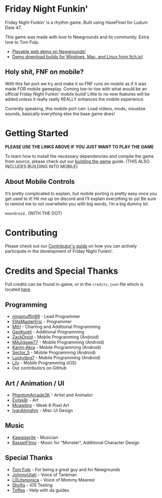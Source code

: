 # Friday Night Funkin'

Friday Night Funkin' is a rhythm game. Built using HaxeFlixel for Ludum Dare 47.

This game was made with love to Newgrounds and its community. Extra love to Tom Fulp.

* [Playable web demo on Newgrounds!](https://www.newgrounds.com/portal/view/770371)
* [Demo download builds for Windows, Mac, and Linux from Itch.io!](https://ninja-muffin24.itch.io/funkin)

## Holy shit, FNF on mobile?

With this fan port we try and make it so FNF runs on mobile as if it was made FOR mobile gameplay. Coming toe-to-toe with what would be an official Friday Night Funkin’ mobile build! Little to no new features will be added unless it really really REALLY enhances the mobile experience.

Currently speaking, this mobile port can: Load videos, mods, visualize sounds, basically everything else the base game does!

# Getting Started

**PLEASE USE THE LINKS ABOVE IF YOU JUST WANT TO PLAY THE GAME**

To learn how to install the necessary dependencies and compile the game from source, please check out our [building the game](/docs/COMPILING.md) guide. (THIS ALSO INCLUDES BUILDING INTO MOBILE)

## About Mobile Controls

It’s pretty complicated to explain, but mobile porting is pretty easy once you get used to it! Hit me up on discord and I’ll explain everything to ya! Be sure to remind me to not overwhelm you with big words, I’m a big dummy lol.

`moondroid.` (WITH THE DOT)

# Contributing

Please check out our [Contributor's guide](./CONTRIBUTORS.md) on how you can actively participate in the development of Friday Night Funkin'.

# Credits and Special Thanks

Full credits can be found in-game, or in the `credits.json` file which is located [here](https://github.com/FunkinCrew/funkin.assets/blob/main/exclude/data/credits.json).

## Programming

* [ninjamuffin99](https://twitter.com/ninja_muffin99) - Lead Programmer
* [EliteMasterEric](https://twitter.com/EliteMasterEric) - Programmer
* [MtH](https://twitter.com/emmnyaa) - Charting and Additional Programming
* [GeoKureli](https://twitter.com/Geokureli/) - Additional Programming
* [ZackDroid](https://x.com/ZackDroidCoder) - Mobile Programming (Android)
* [MAJigsaw77](https://github.com/MAJigsaw77) - Mobile Programming (Android)
* [Karim-Akra](https://x.com/KarimAkra_0) - Mobile Programming (Android)
* [Sector_5](https://github.com/sector-a) - Mobile Programming (Android)
* [Luckydog7](https://github.com/luckydog7) - Mobile Programming (Android)
* [Lily](https://github.com/mcagabe19) - Mobile Programming (iOS)
* Our contributors on GitHub

## Art / Animation / UI

* [PhantomArcade3K](https://twitter.com/phantomarcade3k) - Artist and Animator
* [Evilsk8r](https://twitter.com/evilsk8r) - Art
* [Moawling](https://twitter.com/moawko) - Week 6 Pixel Art
* [IvanAlmighty](https://twitter.com/IvanA1mighty) - Misc UI Design

## Music

* [Kawaisprite](https://twitter.com/kawaisprite) - Musician
* [BassetFilms](https://twitter.com/Bassetfilms) - Music for "Monster", Additional Character Design

## Special Thanks

* [Tom Fulp](https://twitter.com/tomfulp) - For being a great guy and for Newgrounds
* [JohnnyUtah](https://twitter.com/JohnnyUtahNG/) - Voice of Tankman
* [L0Litsmonica](https://twitter.com/L0Litsmonica) - Voice of Mommy Mearest
* [Shyllis](https://x.com/1shyll) - iOS Testing
* [Toffee](https://x.com/toffee_caramel_) - Help with da guides


